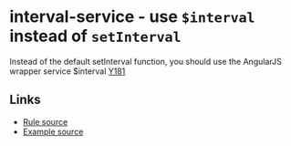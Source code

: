 <!-- WARNING: Generated documentation. Edit docs and examples in the rule and examples file ('rules/interval-service.js', 'examples/interval-service.js'). -->

# interval-service - use `$interval` instead of `setInterval`

Instead of the default setInterval function, you should use the AngularJS wrapper service $interval  [Y181](https://github.com/johnpapa/angular-styleguide#style-y181)

## Links

* [Rule source](../rules/interval-service.js)
* [Example source](../examples/interval-service.js)
